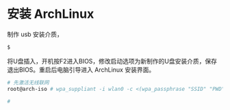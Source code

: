# 安装 ArchLinux

制作 usb 安装介质，

```bash
$ 
```

将U盘插入，开机按F2进入BIOS，修改启动选项为新制作的U盘安装介质，保存退出BIOS。重启后电脑引导进入 ArchLinux 安装界面。

```bash
# 先激活无线联网
root@arch-iso # wpa_suppliant -i wlan0 -c <(wpa_passphrase "SSID" "PWD") -B

#
``` 

